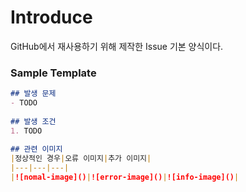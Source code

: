 # Introduce
GitHub에서 재사용하기 위해 제작한 Issue 기본 양식이다.

### Sample Template
```markdown
## 발생 문제
- TODO
 
## 발생 조건
1. TODO
 
## 관련 이미지
|정상적인 경우|오류 이미지|추가 이미지|
|---|---|---|
|![nomal-image]()|![error-image]()|![info-image]()|
```